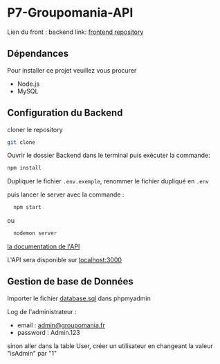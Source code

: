 # P7-Groupomania-API

Lien du front : backend link: [frontend repository](https://github.com/Kiggz-Prizrak/P7-Groupomania-Front)

## Dépendances

Pour installer ce projet veuillez vous procurer

- Node.js
- MySQL

## Configuration du Backend

cloner le repository

```bash
git clone
```

Ouvrir le dossier Backend dans le terminal puis exécuter la commande:

```bash
npm install
```

Dupliquer le fichier `.env.exemple`, renommer le fichier dupliqué en `.env`

puis lancer le server avec la commande :

```bash
  npm start
```

ou

```bash
  nodemon server
```
[la documentation de l'API](https://kiggz-prizrak.github.io/P7-Groupomania-API/#/)

L'API sera disponible sur [localhost:3000](http://localhost:3000)

## Gestion de base de Données

Importer le fichier [database.sql](https://github.com/Kiggz-Prizrak/P7-Groupomania-API/blob/main/database.sql) dans phpmyadmin

Log de l'administrateur :

- email : admin@groupomania.fr
- password : Admin.123

sinon aller dans la table User, créer un utilisateur en changeant la valeur "isAdmin" par "1"
